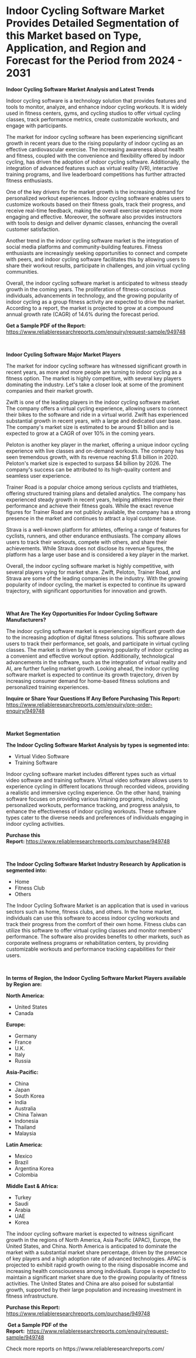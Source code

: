 <p><h1>Indoor Cycling Software Market Provides Detailed Segmentation of this Market based on Type, Application, and Region and Forecast for the Period from 2024 - 2031</h1></p><p><strong>Indoor Cycling Software Market Analysis and Latest Trends</strong></p>
<p><p>Indoor cycling software is a technology solution that provides features and tools to monitor, analyze, and enhance indoor cycling workouts. It is widely used in fitness centers, gyms, and cycling studios to offer virtual cycling classes, track performance metrics, create customizable workouts, and engage with participants.</p><p>The market for indoor cycling software has been experiencing significant growth in recent years due to the rising popularity of indoor cycling as an effective cardiovascular exercise. The increasing awareness about health and fitness, coupled with the convenience and flexibility offered by indoor cycling, has driven the adoption of indoor cycling software. Additionally, the integration of advanced features such as virtual reality (VR), interactive training programs, and live leaderboard competitions has further attracted fitness enthusiasts.</p><p>One of the key drivers for the market growth is the increasing demand for personalized workout experiences. Indoor cycling software enables users to customize workouts based on their fitness goals, track their progress, and receive real-time feedback, making the overall exercise experience more engaging and effective. Moreover, the software also provides instructors with tools to design and deliver dynamic classes, enhancing the overall customer satisfaction.</p><p>Another trend in the indoor cycling software market is the integration of social media platforms and community-building features. Fitness enthusiasts are increasingly seeking opportunities to connect and compete with peers, and indoor cycling software facilitates this by allowing users to share their workout results, participate in challenges, and join virtual cycling communities.</p><p>Overall, the indoor cycling software market is anticipated to witness steady growth in the coming years. The proliferation of fitness-conscious individuals, advancements in technology, and the growing popularity of indoor cycling as a group fitness activity are expected to drive the market. According to a report, the market is projected to grow at a compound annual growth rate (CAGR) of 14.6% during the forecast period.</p></p>
<p><strong>Get a Sample PDF of the Report:&nbsp;</strong> <a href="https://www.reliableresearchreports.com/enquiry/request-sample/949748">https://www.reliableresearchreports.com/enquiry/request-sample/949748</a></p>
<p>&nbsp;</p>
<p><strong>Indoor Cycling Software Major Market Players</strong></p>
<p><p>The market for indoor cycling software has witnessed significant growth in recent years, as more and more people are turning to indoor cycling as a fitness option. The market is highly competitive, with several key players dominating the industry. Let's take a closer look at some of the prominent companies and their market growth.</p><p>Zwift is one of the leading players in the indoor cycling software market. The company offers a virtual cycling experience, allowing users to connect their bikes to the software and ride in a virtual world. Zwift has experienced substantial growth in recent years, with a large and dedicated user base. The company's market size is estimated to be around $1 billion and is expected to grow at a CAGR of over 10% in the coming years.</p><p>Peloton is another key player in the market, offering a unique indoor cycling experience with live classes and on-demand workouts. The company has seen tremendous growth, with its revenue reaching $1.8 billion in 2020. Peloton's market size is expected to surpass $4 billion by 2026. The company's success can be attributed to its high-quality content and seamless user experience.</p><p>Trainer Road is a popular choice among serious cyclists and triathletes, offering structured training plans and detailed analytics. The company has experienced steady growth in recent years, helping athletes improve their performance and achieve their fitness goals. While the exact revenue figures for Trainer Road are not publicly available, the company has a strong presence in the market and continues to attract a loyal customer base.</p><p>Strava is a well-known platform for athletes, offering a range of features for cyclists, runners, and other endurance enthusiasts. The company allows users to track their workouts, compete with others, and share their achievements. While Strava does not disclose its revenue figures, the platform has a large user base and is considered a key player in the market.</p><p>Overall, the indoor cycling software market is highly competitive, with several players vying for market share. Zwift, Peloton, Trainer Road, and Strava are some of the leading companies in the industry. With the growing popularity of indoor cycling, the market is expected to continue its upward trajectory, with significant opportunities for innovation and growth.</p></p>
<p>&nbsp;</p>
<p><strong>What Are The Key Opportunities For Indoor Cycling Software Manufacturers?</strong></p>
<p><p>The indoor cycling software market is experiencing significant growth due to the increasing adoption of digital fitness solutions. This software allows users to track their performance, set goals, and participate in virtual cycling classes. The market is driven by the growing popularity of indoor cycling as a convenient and effective workout option. Additionally, technological advancements in the software, such as the integration of virtual reality and AI, are further fueling market growth. Looking ahead, the indoor cycling software market is expected to continue its growth trajectory, driven by increasing consumer demand for home-based fitness solutions and personalized training experiences.</p></p>
<p><strong>Inquire or Share Your Questions If Any Before Purchasing This Report:</strong> <a href="https://www.reliableresearchreports.com/enquiry/pre-order-enquiry/949748">https://www.reliableresearchreports.com/enquiry/pre-order-enquiry/949748</a></p>
<p>&nbsp;</p>
<p><strong>Market Segmentation</strong></p>
<p><strong>The Indoor Cycling Software Market Analysis by types is segmented into:</strong></p>
<p><ul><li>Virtual Video Software</li><li>Training Software</li></ul></p>
<p><p>Indoor cycling software market includes different types such as virtual video software and training software. Virtual video software allows users to experience cycling in different locations through recorded videos, providing a realistic and immersive cycling experience. On the other hand, training software focuses on providing various training programs, including personalized workouts, performance tracking, and progress analysis, to enhance the effectiveness of indoor cycling workouts. These software types cater to the diverse needs and preferences of individuals engaging in indoor cycling activities.</p></p>
<p><strong>Purchase this Report:&nbsp;</strong><a href="https://www.reliableresearchreports.com/purchase/949748">https://www.reliableresearchreports.com/purchase/949748</a></p>
<p>&nbsp;</p>
<p><strong>The Indoor Cycling Software Market Industry Research by Application is segmented into:</strong></p>
<p><ul><li>Home</li><li>Fitness Club</li><li>Others</li></ul></p>
<p><p>The Indoor Cycling Software Market is an application that is used in various sectors such as home, fitness clubs, and others. In the home market, individuals can use this software to access indoor cycling workouts and track their progress from the comfort of their own home. Fitness clubs can utilize this software to offer virtual cycling classes and monitor members' performance. The software also provides benefits to other markets, such as corporate wellness programs or rehabilitation centers, by providing customizable workouts and performance tracking capabilities for their users.</p></p>
<p>&nbsp;</p>
<p><strong>In terms of Region, the Indoor Cycling Software Market Players available by Region are:</strong></p>
<p>
    <p> <strong> North America: </strong>
        <ul>
            <li>United States</li>
            <li>Canada</li>
        </ul>
        </p> 
    <p> <strong> Europe: </strong>
        <ul>
            <li>Germany</li>
            <li>France</li>
            <li>U.K.</li>
            <li>Italy</li>
            <li>Russia</li>
        </ul>
        </p> 
    <p> <strong> Asia-Pacific: </strong>
        <ul>
            <li>China</li>
            <li>Japan</li>
            <li>South Korea</li>
            <li>India</li>
            <li>Australia</li>
            <li>China Taiwan</li>
            <li>Indonesia</li>
            <li>Thailand</li>
            <li>Malaysia</li>
        </ul>
        </p> 
    <p> <strong> Latin America: </strong>
        <ul>
            <li>Mexico</li>
            <li>Brazil</li>
            <li>Argentina Korea</li>
            <li>Colombia</li>
        </ul>
        </p> 
    <p> <strong> Middle East & Africa: </strong>
        <ul>
            <li>Turkey</li>
            <li>Saudi</li>
            <li>Arabia</li>
            <li>UAE</li>
            <li>Korea</li>
        </ul>
    </p>
    </p>
<p><p>The indoor cycling software market is expected to witness significant growth in the regions of North America, Asia Pacific (APAC), Europe, the United States, and China. North America is anticipated to dominate the market with a substantial market share percentage, driven by the presence of key players and a high adoption rate of advanced technologies. APAC is projected to exhibit rapid growth owing to the rising disposable income and increasing health consciousness among individuals. Europe is expected to maintain a significant market share due to the growing popularity of fitness activities. The United States and China are also poised for substantial growth, supported by their large population and increasing investment in fitness infrastructure.</p></p>
<p><strong>Purchase this Report: </strong><a href="https://www.reliableresearchreports.com/purchase/949748">https://www.reliableresearchreports.com/purchase/949748</a></p>
<p>&nbsp;<strong>Get a Sample PDF of the Report:&nbsp;&nbsp;</strong><a href="https://www.reliableresearchreports.com/enquiry/request-sample/949748">https://www.reliableresearchreports.com/enquiry/request-sample/949748</a></p>
<p><strong></strong></p>
<p>Check more reports on https://www.reliableresearchreports.com/</p>